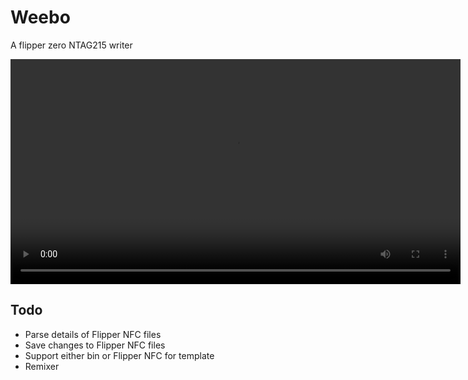 # Weebo

A flipper zero NTAG215 writer


<p align="center">
  <video src="demo.mp4" width="720px"></video>
</p>

## Todo

 - Parse details of Flipper NFC files
 - Save changes to Flipper NFC files
 - Support either bin or Flipper NFC for template
 - Remixer
